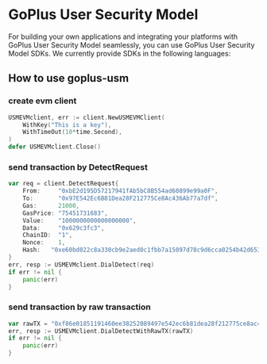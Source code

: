 # GoPlus User Security Model
For building your own applications and integrating your platforms with GoPlus User Security Model seamlessly, you can use GoPlus User Security Model SDKs. We currently provide SDKs in the following languages:

## How to use goplus-usm

### create evm client
```go
USMEVMclient, err := client.NewUSMEVMClient(
    WithKey("This is a key"),
    WithTimeOut(10*time.Second),
)
defer USMEVMclient.Close()
```

### send transaction by DetectRequest
```go
var req = client.DetectRequest{
    From:     "0xbE2d195D57217941fAb5bC8B554ad60899e99a0F",
    To:       "0x97E542Ec6B81Dea28F212775Ce8Ac436Ab77a7df",
    Gas:      21000,
    GasPrice: "75451731683",
    Value:    "1000000000000000000",
    Data:     "0x629c3fc3",
    ChainID:  "1",
    Nonce:    1, 
    Hash:   "0xe60bd022c8a330cb9e2aed0c1fbb7a15097d78c9d6cca0254b42d653dbf01575"
}
err, resp := USMEVMclient.DialDetect(req)
if err != nil {
    panic(err)
}
```

### send transaction by raw transaction
```go
var rawTX = "0xf86e01851191460ee38252089497e542ec6b81dea28f212775ce8ac436ab77a7df880de0b6b3a764000082307826a0963edb6e57c2c6bd0d4a8d827a53f6f9e164f09dd1bc5d1f8580c020abad56b5a04343639754d9d9662e1bb6cdeee65f5c315d27fe183119763c9c235876a3d2f8"
err, resp := USMEVMclient.DialDetectWithRawTX(rawTX)
if err != nil {
    panic(err)
}
```